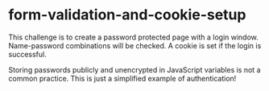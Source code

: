 # form-validation-and-cookie-setup
This challenge is to create a password protected page with a login window. Name-password combinations will be checked. A cookie is set if the login is successful. 

Storing passwords publicly and unencrypted in JavaScript variables is not a common practice. This is just a simplified example of authentication!
